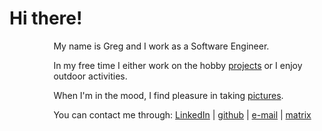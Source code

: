 # Hi there!

<img src="/assets/myface.jpeg" style="border-radius: 50%; width: 10%; height: auto; float: left; margin-right: 20px; margin-bottom: 100px;">

My name is Greg and I work as a Software Engineer.

In my free time I either work on the hobby [projects](software.md) or I enjoy outdoor activities.

When I'm in the mood, I find pleasure in taking [pictures](photography.md).

You can contact me through: [LinkedIn](https://linkedin.com/in/grzegorzkrason) | [github](https://github.com/gergelyk) | [e-mail](mailto:grzegorz.krason@gmail.com) | [matrix](https://matrix.to/#/@gergelyk:matrix.org)


